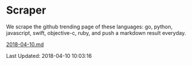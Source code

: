# Scraper

We scrape the github trending page of these languages: go, python, javascript, swift, objective-c, ruby, and push a markdown result everyday.

[2018-04-10.md](https://github.com/henson/Scraper/blob/master/2018-04-10.md)

Last Updated: 2018-04-10 10:03:16